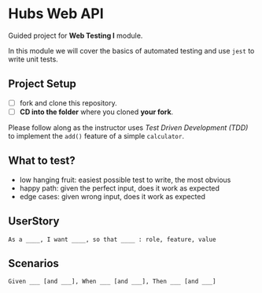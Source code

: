 # Hubs Web API

Guided project for **Web Testing I** module.

In this module we will cover the basics of automated testing and use `jest` to write unit tests.

## Project Setup

- [ ] fork and clone this repository.
- [ ] **CD into the folder** where you cloned **your fork**.

Please follow along as the instructor uses _Test Driven Development (TDD)_ to implement the `add()` feature of a simple `calculator`.

## What to test?
- low hanging fruit: easiest possible test to write, the most obvious
- happy path: given the perfect input, does it work as expected
- edge cases: given wrong input, does it work as expected

## UserStory

`As a ____, I want ____, so that ____ : role, feature, value`

## Scenarios

`Given ___ [and ___], When ___ [and ___], Then ___ [and ___]`